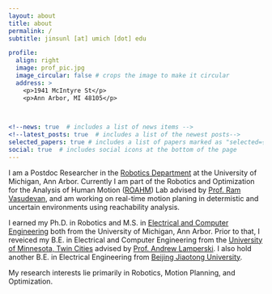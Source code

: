 ```yaml
---
layout: about
title: about
permalink: /
subtitle: jinsunl [at] umich [dot] edu

profile:
  align: right
  image: prof_pic.jpg
  image_circular: false # crops the image to make it circular
  address: >
    <p>1941 McIntyre St</p>
    <p>Ann Arbor, MI 48105</p>
    


<!--news: true  # includes a list of news items -->
<!--latest_posts: true  # includes a list of the newest posts-->
selected_papers: true # includes a list of papers marked as "selected={true}"
social: true  # includes social icons at the bottom of the page 
---
```



I am a Postdoc Researcher in the [Robotics Department](https://robotics.umich.edu/) at the University of Michigan, Ann Arbor. 
Currently I am part of the Robotics and Optimization for the Analysis of Human Motion ([ROAHM](http://www.roahmlab.com/)) Lab advised by [Prof. Ram Vasudevan](http://www.roahmlab.com/ram-personal), and am working on real-time motion planing in determistic and uncertain environments using reachability analysis. 

I earned my Ph.D. in Robotics and M.S. in [Electrical and Computer Engineering](https://ece.engin.umich.edu/) both from the University of Michigan, Ann Arbor. 
Prior to that, I reveiced my B.E. in Electrical and Computer Engineering from the [University of Minnesota, Twin Cities](https://cse.umn.edu/college/departments/department-electrical-and-computer-engineering) advised by [Prof. Andrew Lamperski](https://cse.umn.edu/ece/andrew-lamperski).
I also hold another B.E. in Electrical Engineering from [Beijing Jiaotong University](http://en.ee.bjtu.edu.cn/). 

My research interests lie primarily in Robotics, Motion Planning, and Optimization.


<!--Write your biography here. Tell the world about yourself. Link to your favorite [subreddit](http://reddit.com). You can put a picture in, too. The code is already in, just name your picture `prof_pic.jpg` and put it in the `img/` folder.

Put your address / P.O. box / other info right below your picture. You can also disable any of these elements by editing `profile` property of the YAML header of your `_pages/about.md`. Edit `_bibliography/papers.bib` and Jekyll will render your [publications page](/al-folio/publications/) automatically.

Link to your social media connections, too. This theme is set up to use [Font Awesome icons](http://fortawesome.github.io/Font-Awesome/) and [Academicons](https://jpswalsh.github.io/academicons/), like the ones below. Add your Facebook, Twitter, LinkedIn, Google Scholar, or just disable all of them. -->



